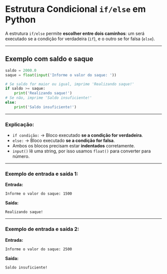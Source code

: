 # Estrutura Condicional `if/else` em Python

A estrutura `if/else` permite **escolher entre dois caminhos**: um será executado se a condição for verdadeira (`if`), e o outro se for falsa (`else`).

---

## Exemplo com saldo e saque

```python
saldo = 2000.0
saque = float(input('Informe o valor do saque: '))

# Se saldo for maior ou igual, imprime 'Realizando saque!'
if saldo >= saque:
    print('Realizando saque!')
# Se não, imprime 'Saldo insuficiente!'
else:
    print('Saldo insuficiente!')
```

---

### Explicação:

* `if condição:` → Bloco executado **se a condição for verdadeira**.
* `else:` → Bloco executado **se a condição for falsa**.
* Ambos os blocos precisam estar **indentados** corretamente.
* `input()` lê uma string, por isso usamos `float()` para converter para número.

---

### Exemplo de entrada e saída 1:

**Entrada:**

```
Informe o valor do saque: 1500
```

**Saída:**

```
Realizando saque!
```

---

### Exemplo de entrada e saída 2:

**Entrada:**

```
Informe o valor do saque: 2500
```

**Saída:**

```
Saldo insuficiente!
```
